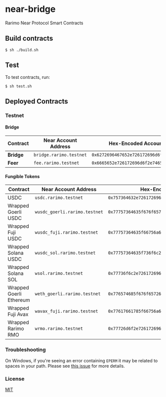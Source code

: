 # near-bridge

Rarimo Near Protocol Smart Contracts

## Build contracts
```commandline
$ sh ./build.sh
```

## Test
To test contracts, run:
```commandline
$ sh test.sh
```

## Deployed Contracts

### Testnet
#### Bridge

| **Contract** | **Near Account Address** | **Hex-Encoded Account Address**                | 
|--------------|--------------------------|------------------------------------------------|
| **Bridge**   | `bridge.rarimo.testnet`  | `0x6272696467652e726172696d6f2e746573746e6574` |
| **Feer**     | `fee.rarimo.testnet`     | `0x6665652e726172696d6f2e746573746e6574`       |

#### Fungible Tokens

| **Contract**            | **Near Account Address**      | **Hex-Encoded Account Address**                            | **Symbol** | **Decimals** |
|-------------------------|-------------------------------|------------------------------------------------------------|------------|--------------|
| USDC                    | `usdc.rarimo.testnet`         | `0x757364632e726172696d6f2e746573746e6574`                 | USDC       | 6            |
| Wrapped Goerli USDC     | `wusdc_goerli.rarimo.testnet` | `0x77757364635f676f65726c692e726172696d6f2e746573746e6574` | WGUSDC     | 6            |
| Wrapped Fuji USDC       | `wusdc_fuji.rarimo.testnet`   | `0x77757364635f66756a692e726172696d6f2e746573746e6574`     | WFUSDC     | 6            |
| Wrapped Solana USDC     | `wusdc_sol.rarimo.testnet`    | `0x77757364635f736f6c2e726172696d6f2e746573746e6574`       | WSUSDC     | 6            |
| Wrapped Solana SOL      | `wsol.rarimo.testnet`         | `0x77736f6c2e726172696d6f2e746573746e6574`                 | WSOL       | 9            |
| Wrapped Goerli Ethereum | `weth_goerli.rarimo.testnet`  | `0x776574685f676f65726c692e726172696d6f2e746573746e6574`   | WGETH      | 18           |
| Wrapped Fuji Avax       | `wavax_fuji.rarimo.testnet`   | `0x77617661785f66756a692e726172696d6f2e746573746e6574`     | WFAVAX     | 18           |
| Wrapped Rarimo RMO      | `wrmo.rarimo.testnet`         | `0x77726d6f2e726172696d6f2e746573746e6574`                 | WRMO       | 6            |


### Troubleshooting
On Windows, if you're seeing an error containing `EPERM` it may be related to spaces in your path. Please see [this issue](https://github.com/zkat/npx/issues/209) for more details.

### License
[MIT](./LICENSE)

[NEAR accounts]: https://docs.near.org/concepts/basics/account
[near-cli]: https://github.com/near/near-cli
[create-near-app]: https://github.com/near/create-near-app
[NEAR Wallet]: https://wallet.testnet.near.org/

